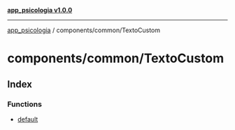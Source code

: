 [**app_psicologia v1.0.0**](../../../README.md)

***

[app_psicologia](../../../modules.md) / components/common/TextoCustom

# components/common/TextoCustom

## Index

### Functions

- [default](functions/default.md)
